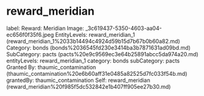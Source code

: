 # reward_meridian

label: Reward: Meridian
Image: _3c619437-5350-4603-aa04-ec656f0f35f6.jpeg
EntityLevels: reward_meridian_1 (reward_meridian_1%2033b14494c4924d59b15d7b67b0b60a82.md)
Category: bonds (bonds%2036545fd230e3414ba3b7871631ad09bd.md)
SubCategory: pacts (pacts%20e9c9569ec3e64b25891abcc5da974a20.md)
entityLevels: reward_meridian_1
category: bonds
subCategory: pacts
Granted By: thaumic_contamination (thaumic_contamination%20e6b60aff31e0485a82525d7fc033f54b.md)
grantedBy: thaumic_contamination
Self: reward_meridian (reward_meridian%20f985f5dc532842e1b407ff905ee27b30.md)

[](Untitled%20e7be773670b8400f8bc322f87a3f14df.md)